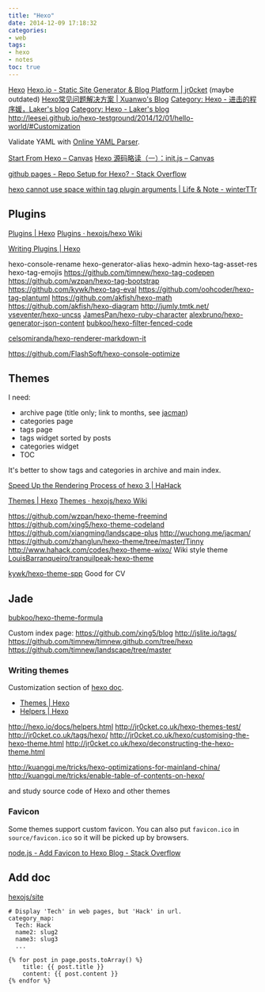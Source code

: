 ```yaml
---
title: "Hexo"
date: 2014-12-09 17:18:32
categories:
- web
tags:
- hexo
- notes
toc: true
---
```


[Hexo](https://hexo.io/)
[Hexo.io - Static Site Generator & Blog Platform | jr0cket](http://jr0cket.co.uk/hexo/) (maybe outdated)
[Hexo常见问题解决方案 | Xuanwo's Blog](http://xuanwo.org/2014/08/14/hexo-usual-problem/)
[Category: Hexo - 进击的程序媛，Laker's blog](http://laker.me/blog/categories/Hexo/)
[Category: Hexo - Laker's blog](http://laker.me/blog/categories/Hexo/)
http://leesei.github.io/hexo-testground/2014/12/01/hello-world/#Customization

Validate YAML with [Online YAML Parser](http://yaml-online-parser.appspot.com/).

[Start From Hexo – Canvas](http://cinvro.com/post/start-from-hexo/)
[Hexo 源码略读（一）：init.js – Canvas](http://cinvro.com/post/hexo-source-1/)

[github pages - Repo Setup for Hexo? - Stack Overflow](http://stackoverflow.com/questions/27399219/repo-setup-for-hexo#27401742)

[hexo cannot use space within tag plugin arguments | Life & Note - winterTTr](http://winterttr.me/2015/11/07/hexo-cannot-use-space-within-tag-arguments/)

<!-- more -->

## Plugins

[Plugins | Hexo](https://hexo.io/plugins/)
[Plugins · hexojs/hexo Wiki](https://github.com/hexojs/hexo/wiki/Plugins)

[Writing Plugins | Hexo](https://hexo.io/docs/plugins.html)

hexo-console-rename
hexo-generator-alias
hexo-admin
hexo-tag-asset-res
hexo-tag-emojis
https://github.com/timnew/hexo-tag-codepen
https://github.com/wzpan/hexo-tag-bootstrap
https://github.com/kywk/hexo-tag-eval
https://github.com/oohcoder/hexo-tag-plantuml
https://github.com/akfish/hexo-math
https://github.com/akfish/hexo-diagram http://jumly.tmtk.net/
[vseventer/hexo-uncss](https://github.com/vseventer/hexo-uncss)
[JamesPan/hexo-ruby-character](https://github.com/JamesPan/hexo-ruby-character)
[alexbruno/hexo-generator-json-content](https://github.com/alexbruno/hexo-generator-json-content)
[bubkoo/hexo-filter-fenced-code](https://github.com/bubkoo/hexo-filter-fenced-code)

[celsomiranda/hexo-renderer-markdown-it](https://github.com/celsomiranda/hexo-renderer-markdown-it)

https://github.com/FlashSoft/hexo-console-optimize

## Themes

I need: 
- archive page (title only; link to months, see [jacman](http://wuchong.me/jacman/archives/))
- categories page
- tags page
- tags widget sorted by posts
- categories widget
- TOC

It's better to show tags and categories in archive and main index.

[Speed Up the Rendering Process of hexo 3 | HaHack](http://hahack.com/codes/hexo-3-speed-up/)

[Themes | Hexo](https://hexo.io/themes/)
[Themes · hexojs/hexo Wiki](https://github.com/hexojs/hexo/wiki/Themes)

https://github.com/wzpan/hexo-theme-freemind
https://github.com/xing5/hexo-theme-codeland
https://github.com/xiangming/landscape-plus
http://wuchong.me/jacman/
https://github.com/zhanglun/hexo-theme/tree/master/Tinny
http://www.hahack.com/codes/hexo-theme-wixo/ Wiki style theme
[LouisBarranqueiro/tranquilpeak-hexo-theme](https://github.com/LouisBarranqueiro/tranquilpeak-hexo-theme/)

[kywk/hexo-theme-spp](https://github.com/kywk/hexo-theme-spp) Good for CV

## Jade

[bubkoo/hexo-theme-formula](https://github.com/bubkoo/hexo-theme-formula)

Custom index page:
https://github.com/xing5/blog
http://jslite.io/tags/
https://github.com/timnew/timnew.github.com/tree/hexo 
https://github.com/timnew/landscape/tree/master

### Writing themes

Customization section of [hexo doc](https://hexo.io/docs/).
- [Themes | Hexo](https://hexo.io/docs/themes.html)
- [Helpers | Hexo](https://hexo.io/docs/helpers.html)

http://hexo.io/docs/helpers.html
http://jr0cket.co.uk/hexo-themes-test/
http://jr0cket.co.uk/tags/hexo/
http://jr0cket.co.uk/hexo/customising-the-hexo-theme.html
http://jr0cket.co.uk/hexo/deconstructing-the-hexo-theme.html

http://kuangqi.me/tricks/hexo-optimizations-for-mainland-china/
http://kuangqi.me/tricks/enable-table-of-contents-on-hexo/

and study source code of Hexo and other themes

### Favicon

Some themes support custom favicon.
You can also put `favicon.ico` in `source/favicon.ico` so it will be picked up by browsers.

[node.js - Add Favicon to Hexo Blog - Stack Overflow](http://stackoverflow.com/questions/30291588/add-favicon-to-hexo-blog/)

## Add doc

[hexojs/site](https://github.com/hexojs/site)

```
# Display 'Tech' in web pages, but 'Hack' in url.
category_map:
  Tech: Hack
  name2: slug2
  name3: slug3
  ...
```

```
{% for post in page.posts.toArray() %}
    title: {{ post.title }}
    content: {{ post.content }}
{% endfor %}
```
